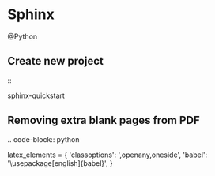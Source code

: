 # Sphinx
@Python

Create new project
------------------

::

 sphinx-quickstart

Removing extra blank pages from PDF
-----------------------------------

.. code-block:: python

 latex_elements = {
   'classoptions': ',openany,oneside',
   'babel': '\\usepackage[english]{babel}',
 }


